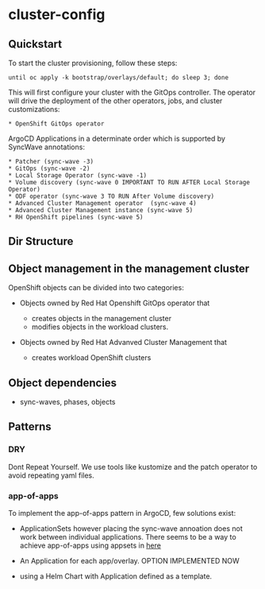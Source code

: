 # cluster-config

## Quickstart

To start the cluster provisioning, follow these steps:

```console
until oc apply -k bootstrap/overlays/default; do sleep 3; done
```
This will first configure your cluster with the GitOps controller. The operator will drive the deployment of the other operators, jobs, and cluster customizations:

	* OpenShift GitOps operator

ArgoCD Applications in a determinate  order which is supported by SyncWave annotations:

	* Patcher (sync-wave -3)
	* GitOps (sync-wave -2)
	* Local Storage Operator (sync-wave -1)
	* Volume discovery (sync-wave 0 IMPORTANT TO RUN AFTER Local Storage Operator)
	* ODF operator (sync-wave 3 TO RUN After Volume discovery)
	* Advanced Cluster Management operator  (sync-wave 4)
	* Advanced Cluster Management instance (sync-wave 5)
	* RH OpenShift pipelines (sync-wave 5)


## Dir Structure

## Object management in the management cluster

OpenShift objects can be divided into two categories:

* Objects owned by Red Hat Openshift GitOps operator that  
	* creates objects in the management cluster
	* modifies objects in the workload clusters.

* Objects owned by Red Hat Advanved Cluster Management that
	* creates workload OpenShift clusters


## Object dependencies

* sync-waves, phases, objects

## Patterns

### DRY
Dont Repeat Yourself. We use tools like kustomize and the patch operator to avoid repeating yaml files.

### app-of-apps

To implement the app-of-apps pattern in ArgoCD, few solutions exist:

* ApplicationSets however placing the sync-wave annoation does not work between individual applications. There seems to be a way to achieve app-of-apps using appsets in [here](https://kubito.dev/posts/enable-argocd-sync-wave-between-apps/)

* An Application for each app/overlay. OPTION IMPLEMENTED NOW

* using a Helm Chart with Application defined as a template. 


